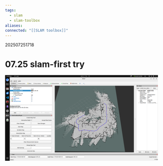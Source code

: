```yaml
---
tags:
  - slam
  - slam-toolbox
aliases: 
connected: "[[SLAM toolbox]]"
---
```

202507251718
# 07.25 slam-first try


![](../Files/slam-firt-try-lotsof-noise(07.25).png)
